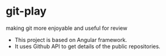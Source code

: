 # git-play
making git more enjoyable and useful for review

- This project is based on Angular framework.
- It uses Github API to get details of the public repositories.
